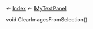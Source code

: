 ← [Index](Api-Index) ← [IMyTextPanel](Sandbox.ModAPI.Ingame.IMyTextPanel)

void ClearImagesFromSelection()

